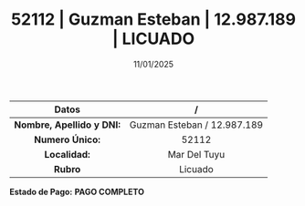 ﻿---
title: 52112 | Guzman Esteban | 12.987.189 | LICUADO
date: 11/01/2025
draft: false
tags: ['mar-del-tuyu', 'titular', 'licuado']
---

|          **Datos**          |  /  |
|:---------------------------:|:---:|
| **Nombre, Apellido y DNI:** | Guzman Esteban / 12.987.189 |
|      **Numero Único:**      | 52112 |
|        **Localidad:**       | Mar Del Tuyu |
|          **Rubro**          | Licuado |

**Estado de Pago:** **PAGO COMPLETO**
